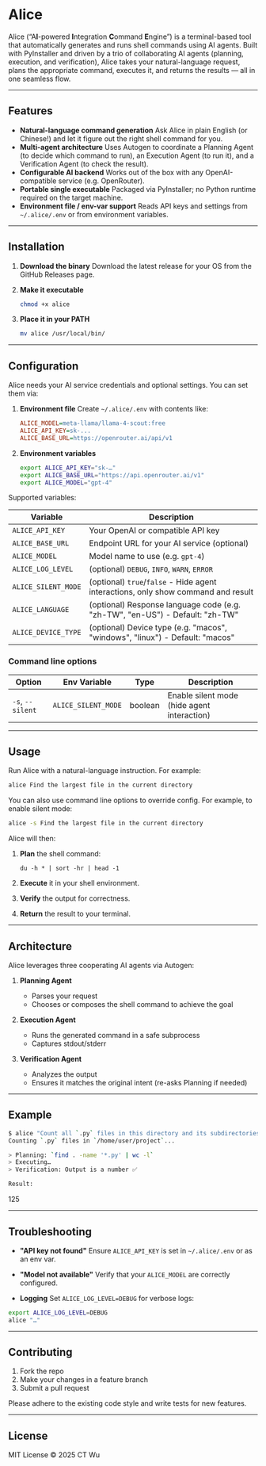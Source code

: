 # Alice

Alice (“A**I**-powered **I**ntegration **C**ommand **E**ngine”) is a terminal-based tool that automatically generates and runs shell commands using AI agents. Built with PyInstaller and driven by a trio of collaborating AI agents (planning, execution, and verification), Alice takes your natural-language request, plans the appropriate command, executes it, and returns the results — all in one seamless flow.

---

## Features

- **Natural-language command generation**
  Ask Alice in plain English (or Chinese!) and let it figure out the right shell command for you.
- **Multi-agent architecture**
  Uses Autogen to coordinate a Planning Agent (to decide which command to run), an Execution Agent (to run it), and a Verification Agent (to check the result).
- **Configurable AI backend**
  Works out of the box with any OpenAI-compatible service (e.g. OpenRouter).
- **Portable single executable**
  Packaged via PyInstaller; no Python runtime required on the target machine.
- **Environment file / env-var support**
  Reads API keys and settings from `~/.alice/.env` or from environment variables.

---

## Installation

1. **Download the binary**
   Download the latest release for your OS from the GitHub Releases page.

2. **Make it executable**

   ```bash
   chmod +x alice
   ```

3. **Place it in your PATH**

   ```bash
   mv alice /usr/local/bin/
   ```

---

## Configuration

Alice needs your AI service credentials and optional settings. You can set them via:

1. **Environment file**
   Create `~/.alice/.env` with contents like:

   ```ini
   ALICE_MODEL=meta-llama/llama-4-scout:free
   ALICE_API_KEY=sk-...
   ALICE_BASE_URL=https://openrouter.ai/api/v1
   ```

2. **Environment variables**

   ```bash
   export ALICE_API_KEY="sk-…"
   export ALICE_BASE_URL="https://api.openrouter.ai/v1"
   export ALICE_MODEL="gpt-4"
   ```

Supported variables:

| Variable            | Description                                                                       |
| ------------------- | --------------------------------------------------------------------------------- |
| `ALICE_API_KEY`     | Your OpenAI or compatible API key                                                 |
| `ALICE_BASE_URL`    | Endpoint URL for your AI service (optional)                                       |
| `ALICE_MODEL`       | Model name to use (e.g. `gpt-4`)                                                  |
| `ALICE_LOG_LEVEL`   | (optional) `DEBUG`, `INFO`, `WARN`, `ERROR`                                       |
| `ALICE_SILENT_MODE` | (optional) `true`/`false` - Hide agent interactions, only show command and result |
| `ALICE_LANGUAGE`    | (optional) Response language code (e.g. "zh-TW", "en-US") - Default: "zh-TW"      |
| `ALICE_DEVICE_TYPE` | (optional) Device type (e.g. "macos", "windows", "linux") - Default: "macos"      |

### Command line options

| Option            | Env Variable         | Type    | Description                                      |
|-------------------|---------------------|---------|--------------------------------------------------|
| `-s`, `--silent`  | `ALICE_SILENT_MODE` | boolean | Enable silent mode (hide agent interaction)       |

---

## Usage

Run Alice with a natural-language instruction. For example:

```bash
alice Find the largest file in the current directory
```

You can also use command line options to override config. For example, to enable silent mode:

```bash
alice -s Find the largest file in the current directory
```

Alice will then:

1. **Plan** the shell command:

   ```
   du -h * | sort -hr | head -1
   ```

2. **Execute** it in your shell environment.
3. **Verify** the output for correctness.
4. **Return** the result to your terminal.

---

## Architecture

Alice leverages three cooperating AI agents via Autogen:

1. **Planning Agent**

   - Parses your request
   - Chooses or composes the shell command to achieve the goal

2. **Execution Agent**

   - Runs the generated command in a safe subprocess
   - Captures stdout/stderr

3. **Verification Agent**

   - Analyzes the output
   - Ensures it matches the original intent (re-asks Planning if needed)

---

## Example

```bash
$ alice "Count all `.py` files in this directory and its subdirectories"
Counting `.py` files in `/home/user/project`...

> Planning: `find . -name '*.py' | wc -l`
> Executing…
> Verification: Output is a number ✅

Result:
```

125

---

## Troubleshooting

- **"API key not found"**
  Ensure `ALICE_API_KEY` is set in `~/.alice/.env` or as an env var.

- **"Model not available"**
  Verify that your `ALICE_MODEL` are correctly configured.

- **Logging**
  Set `ALICE_LOG_LEVEL=DEBUG` for verbose logs:

```bash
export ALICE_LOG_LEVEL=DEBUG
alice "…"
```

---

## Contributing

1. Fork the repo
2. Make your changes in a feature branch
3. Submit a pull request

Please adhere to the existing code style and write tests for new features.

---

## License

MIT License
© 2025 CT Wu
